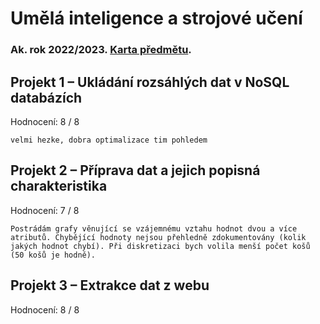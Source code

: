 # Umělá inteligence a strojové učení
### Ak. rok 2022/2023. [Karta předmětu](https://www.fit.vut.cz/study/course/259402/.cs).

## Projekt 1 – Ukládání rozsáhlých dat v NoSQL databázích
Hodnocení: 8 / 8

```
velmi hezke, dobra optimalizace tim pohledem
```

## Projekt 2 – Příprava dat a jejich popisná charakteristika
Hodnocení: 7 / 8

```
Postrádám grafy věnující se vzájemnému vztahu hodnot dvou a více atributů. Chybějící hodnoty nejsou přehledně zdokumentovány (kolik jakých hodnot chybí). Při diskretizaci bych volila menší počet košů (50 košů je hodně). 
```

## Projekt 3 – Extrakce dat z webu
Hodnocení: 8 / 8

